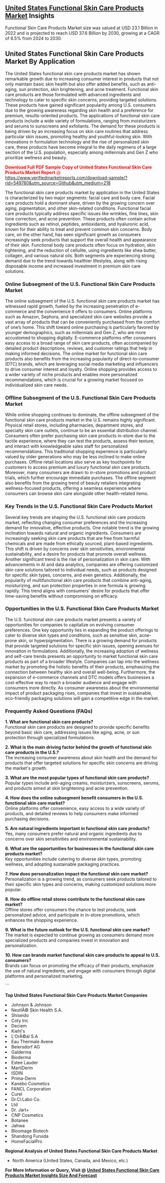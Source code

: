 <h2><a href="https://www.verifiedmarketreports.com/download-sample/?rid=549780&amp;utm_source=Github&amp;utm_medium=218" target="_blank">United States Functional Skin Care Products Market</a> Insights</h2><p>Functional Skin Care Products Market size was valued at USD 23.1 Billion in 2022 and is projected to reach USD 37.6 Billion by 2030, growing at a CAGR of 6.5% from 2024 to 2030.</p><p> <h2>United States Functional Skin Care Products Market By Application</h2> <p>The United States functional skin care products market has shown remarkable growth due to increasing consumer interest in products that not only maintain basic skin health but also offer added benefits, such as anti-aging, sun protection, skin brightening, and acne treatment. Functional skin care products are those formulated with advanced ingredients and technology to cater to specific skin concerns, providing targeted solutions. These products have gained significant popularity among U.S. consumers due to the growing awareness regarding skin health and a preference for premium, results-oriented products. The applications of functional skin care products include a wide variety of formulations, ranging from moisturizers and serums to sunscreens and exfoliants. The demand for these products is being driven by an increasing focus on skin care routines that address particular skin issues, promoting healthy and youthful-looking skin. With innovations in formulation technology and the rise of personalized skin care, these products have become integral to the daily regimens of a large section of the U.S. population, especially among millennials and Gen Z who prioritize wellness and beauty. <p><span class=""><span style="color: #ff0000;"><strong>Download Full PDF Sample Copy of United States Functional Skin Care Products Market Report</strong> @ </span><a href="https://www.verifiedmarketreports.com/download-sample/?rid=549780&amp;utm_source=Github&amp;utm_medium=218" target="_blank">https://www.verifiedmarketreports.com/download-sample/?rid=549780&amp;utm_source=Github&amp;utm_medium=218</a></span></p></p> <p>The functional skin care products market by application in the United States is characterized by two major segments: facial care and body care. Facial care products hold a dominant share, driven by the growing concern over aging, pigmentation, and other skin-related conditions. Functional facial care products typically address specific issues like wrinkles, fine lines, skin tone correction, and acne prevention. These products often contain active ingredients such as retinol, peptides, antioxidants, and hyaluronic acid, known for their ability to treat and prevent common skin concerns. Body care, on the other hand, has seen significant growth as consumers increasingly seek products that support the overall health and appearance of their skin. Functional body care products often focus on hydration, skin tightening, and the reduction of cellulite, using ingredients like shea butter, collagen, and various natural oils. Both segments are experiencing strong demand due to the trend towards healthier lifestyles, along with rising disposable income and increased investment in premium skin care solutions.</p> <h3>Online Subsegment of the U.S. Functional Skin Care Products Market</h3> <p>The online subsegment of the U.S. functional skin care products market has witnessed rapid growth, fueled by the increasing penetration of e-commerce and the convenience it offers to consumers. Online platforms such as Amazon, Sephora, and specialized skin care websites provide a vast array of products that can be conveniently purchased from the comfort of one’s home. This shift toward online purchasing is particularly favored by younger demographics, such as millennials and Gen Z, who are more accustomed to shopping digitally. E-commerce platforms offer consumers easy access to a broad range of skin care products, often accompanied by detailed product descriptions, reviews, and customer ratings that help in making informed decisions. The online market for functional skin care products also benefits from the increasing popularity of direct-to-consumer (DTC) brands, which are leveraging social media marketing and influencers to drive consumer interest and loyalty. Online shopping provides access to a wider variety of niche products and enables more personalized recommendations, which is crucial for a growing market focused on individualized skin care needs.</p> <h3>Offline Subsegment of the U.S. Functional Skin Care Products Market</h3> <p>While online shopping continues to dominate, the offline subsegment of the functional skin care products market in the U.S. remains highly significant. Physical retail stores, including pharmacies, department stores, and specialty skin care outlets, continue to be an essential distribution channel. Consumers often prefer purchasing skin care products in-store due to the tactile experience, where they can test the products, assess their texture, and interact with knowledgeable sales staff for personalized recommendations. This traditional shopping experience is particularly valued by older generations who may be less inclined to make online purchases. Offline retail locations also serve as key touchpoints for customers to access premium and luxury functional skin care products. Moreover, many consumers are drawn to in-store promotions and product trials, which further encourage immediate purchases. The offline segment also benefits from the growing trend of beauty retailers integrating wellness-focused products, offering a seamless experience where consumers can browse skin care alongside other health-related items.</p> <h3>Key Trends in the U.S. Functional Skin Care Products Market</h3> <p>Several key trends are shaping the U.S. functional skin care products market, reflecting changing consumer preferences and the increasing demand for innovative, effective products. One notable trend is the growing inclination towards natural and organic ingredients. Consumers are increasingly seeking skin care products that are free from harmful chemicals and are made from ethically sourced, plant-based ingredients. This shift is driven by concerns over skin sensitivities, environmental sustainability, and a desire for products that promote overall wellness. Another significant trend is the rise of personalization in skin care. With advancements in AI and data analytics, companies are offering customized skin care solutions tailored to individual needs, such as products designed for specific skin types, concerns, and even genetics. Additionally, the popularity of multifunctional skin care products that combine anti-aging, moisturizing, and sun protection properties in one formula is growing rapidly. This trend aligns with consumers' desire for products that offer time-saving benefits without compromising on efficacy.</p> <h3>Opportunities in the U.S. Functional Skin Care Products Market</h3> <p>The U.S. functional skin care products market presents a variety of opportunities for companies to capitalize on evolving consumer preferences. One key opportunity lies in expanding the product offerings to cater to diverse skin types and conditions, such as sensitive skin, acne-prone skin, or hyperpigmentation. There is a growing demand for products that provide targeted solutions for specific skin issues, opening avenues for innovation in formulations. Additionally, the increasing adoption of wellness and self-care trends presents an opportunity to market functional skin care products as part of a broader lifestyle. Companies can tap into the wellness market by promoting the holistic benefits of their products, emphasizing the connection between healthy skin and overall well-being. Furthermore, the expansion of e-commerce channels and DTC models offers businesses a cost-effective way to reach a broader audience and engage with consumers more directly. As consumer awareness about the environmental impact of product packaging rises, companies that invest in sustainable, eco-friendly packaging solutions will gain a competitive edge in the market.</p> <h3>Frequently Asked Questions (FAQs)</h3> <p><strong>1. What are functional skin care products?</strong><br>Functional skin care products are designed to provide specific benefits beyond basic skin care, addressing issues like aging, acne, or sun protection through specialized formulations.</p> <p><strong>2. What is the main driving factor behind the growth of functional skin care products in the U.S.?</strong><br>The increasing consumer awareness about skin health and the demand for products that offer targeted solutions for specific skin concerns are driving the market's growth.</p> <p><strong>3. What are the most popular types of functional skin care products?</strong><br>Popular types include anti-aging creams, moisturizers, sunscreens, serums, and products aimed at skin brightening and acne prevention.</p> <p><strong>4. How does the online subsegment benefit consumers in the U.S. functional skin care market?</strong><br>Online platforms offer convenience, easy access to a wide variety of products, and detailed reviews to help consumers make informed purchasing decisions.</p> <p><strong>5. Are natural ingredients important in functional skin care products?</strong><br>Yes, many consumers prefer natural and organic ingredients due to concerns over skin sensitivities and environmental sustainability.</p> <p><strong>6. What are the opportunities for businesses in the functional skin care products market?</strong><br>Key opportunities include catering to diverse skin types, promoting wellness, and adopting sustainable packaging practices.</p> <p><strong>7. How does personalization impact the functional skin care market?</strong><br>Personalization is a growing trend, as consumers seek products tailored to their specific skin types and concerns, making customized solutions more popular.</p> <p><strong>8. How do offline retail stores contribute to the functional skin care market?</strong><br>Offline stores offer consumers the chance to test products, seek personalized advice, and participate in in-store promotions, which enhances the shopping experience.</p> <p><strong>9. What is the future outlook for the U.S. functional skin care market?</strong><br>The market is expected to continue growing as consumers demand more specialized products and companies invest in innovation and personalization.</p> <p><strong>10. How can brands market functional skin care products to appeal to U.S. consumers?</strong><br>Brands can focus on promoting the efficacy of their products, emphasize the use of natural ingredients, and engage with consumers through digital platforms and personalized marketing.</p> ```</p><p><strong>Top United States Functional Skin Care Products Market Companies</strong></p><div data-test-id=""><p><li>Johnson & Johnson</li><li> NestlÃ© Skin Health S.A.</li><li> Shiseido</li><li> Coty Inc</li><li> Deciem</li><li> Kiehl's</li><li> L'OrÃ©al S.A</li><li> Eau Thermale Avene</li><li> Beiersdorf AG</li><li> Galderma</li><li> Bioderma</li><li> Estee Lauder</li><li> MartiDerm</li><li> ISDIN</li><li> Prima-Derm</li><li> Kanebo Cosmetics</li><li> FANCL Corporation</li><li> Curel</li><li> Dr.Ci:Labo Co.</li><li> Ltd</li><li> Dr. Jart+</li><li> CNP Cosmetics</li><li> Botanee</li><li> Jahwa</li><li> Bloomage Biotech</li><li> Shandong Furuida</li><li> HomeFacialPro</li></p><div><strong>Regional Analysis of&nbsp;United States Functional Skin Care Products Market</strong></div><ul><li dir="ltr"><p dir="ltr">North America&nbsp;(United States, Canada, and Mexico, etc.)</p></li></ul><p><strong>For More Information or Query, Visit @&nbsp;</strong><strong><a href="https://www.verifiedmarketreports.com/product/functional-skin-care-products-market/?utm_source=Github&amp;utm_medium=218" target="_blank">United States Functional Skin Care Products Market Insights Size And Forecast</a></strong></p></div>
